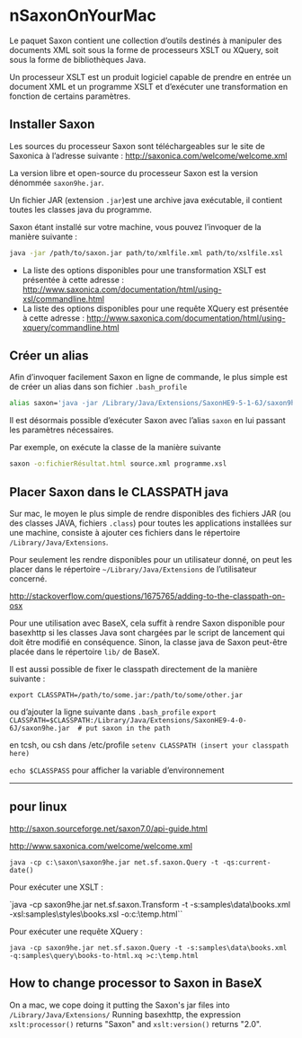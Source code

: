nSaxonOnYourMac
======

Le paquet Saxon contient une collection d’outils destinés à manipuler des documents XML soit sous la forme de processeurs XSLT ou XQuery, soit sous la forme de bibliothèques Java.

Un processeur XSLT est un produit logiciel capable de prendre en entrée un document XML et un programme XSLT et d’exécuter une transformation en fonction de certains paramètres.


## Installer Saxon

Les sources du processeur Saxon sont téléchargeables sur le site de Saxonica à l’adresse suivante : http://saxonica.com/welcome/welcome.xml

La version libre et open-source du processeur Saxon est la version dénommée `saxon9he.jar`.

Un fichier JAR (extension `.jar`)est une archive java exécutable, il contient toutes les classes java du programme.

Saxon étant installé sur votre machine, vous pouvez l’invoquer de la manière suivante :

```bash
java -jar /path/to/saxon.jar path/to/xmlfile.xml path/to/xslfile.xsl
```

- La liste des options disponibles pour une transformation XSLT est présentée à cette adresse : http://www.saxonica.com/documentation/html/using-xsl/commandline.html
- La liste des options disponibles pour une requête XQuery est présentée à cette adresse : http://www.saxonica.com/documentation/html/using-xquery/commandline.html


## Créer un alias

Afin d’invoquer facilement Saxon en ligne de commande, le plus simple est de créer un alias dans son fichier `.bash_profile`

```bash
alias saxon='java -jar /Library/Java/Extensions/SaxonHE9-5-1-6J/saxon9he.jar'
```

Il est désormais possible d’exécuter Saxon avec l’alias `saxon` en lui passant les paramètres nécessaires.

Par exemple, on exécute la classe de la manière suivante

```bash
saxon -o:fichierRésultat.html source.xml programme.xsl
```


## Placer Saxon dans le CLASSPATH java

Sur mac, le moyen le plus simple de rendre disponibles des fichiers JAR (ou des classes JAVA, fichiers `.class`) pour toutes les applications installées sur une machine, consiste à ajouter ces fichiers dans le répertoire `/Library/Java/Extensions`.

Pour seulement les rendre disponibles pour un utilisateur donné, on peut les placer dans le répertoire `~/Library/Java/Extensions` de l’utilisateur concerné.

http://stackoverflow.com/questions/1675765/adding-to-the-classpath-on-osx

Pour une utilisation avec BaseX, cela suffit à rendre Saxon disponible pour basexhttp si les classes Java sont chargées par le script de lancement qui doit être modifié en conséquence. Sinon, la classe java de Saxon peut-être placée dans le répertoire `lib/` de BaseX.

Il est aussi possible de fixer le classpath directement de la manière suivante :

`export CLASSPATH=/path/to/some.jar:/path/to/some/other.jar`

ou d’ajouter la ligne suivante dans `.bash_profile`
`export CLASSPATH=$CLASSPATH:/Library/Java/Extensions/SaxonHE9-4-0-6J/saxon9he.jar  # put saxon in the path`


en tcsh, ou csh
dans /etc/profile
`setenv CLASSPATH (insert your classpath here)`

`echo $CLASSPASS`
pour afficher la variable d’environnement


------

## pour linux

http://saxon.sourceforge.net/saxon7.0/api-guide.html

http://www.saxonica.com/welcome/welcome.xml

`java -cp c:\saxon\saxon9he.jar net.sf.saxon.Query -t -qs:current-date()`

Pour exécuter une XSLT :

`java -cp saxon9he.jar net.sf.saxon.Transform -t -s:samples\data\books.xml
     -xsl:samples\styles\books.xsl -o:c:\temp.html``

Pour exécuter une requête XQuery :

`java -cp saxon9he.jar net.sf.saxon.Query -t -s:samples\data\books.xml -q:samples\query\books-to-html.xq >c:\temp.html`


## How to change processor to Saxon in BaseX

On a mac, we cope doing it putting the Saxon's jar files into `/Library/Java/Extensions/`
Running basexhttp, the expression `xslt:processor()` returns "Saxon" and `xslt:version()` returns "2.0".
